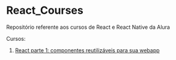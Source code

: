 # React_Courses

Repositório referente aos cursos de React e React Native da Alura

Cursos:
1. [React parte 1: componentes reutilizáveis para sua webapp](https://cursos.alura.com.br/course/react)
